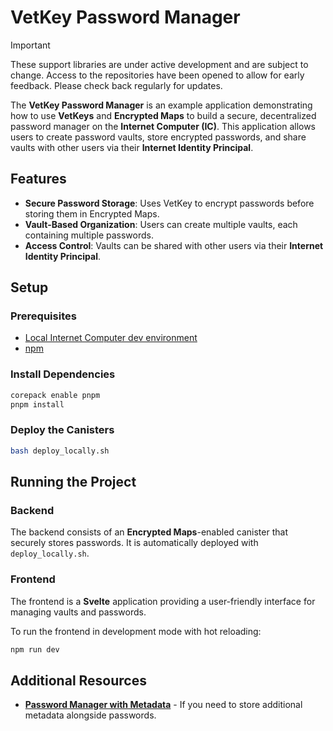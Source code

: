 # VetKey Password Manager

> [!IMPORTANT]  
> These support libraries are under active development and are subject to change. Access to the repositories have been opened to allow for early feedback. Please check back regularly for updates.

The **VetKey Password Manager** is an example application demonstrating how to use **VetKeys** and **Encrypted Maps** to build a secure, decentralized password manager on the **Internet Computer (IC)**. This application allows users to create password vaults, store encrypted passwords, and share vaults with other users via their **Internet Identity Principal**.

## Features

- **Secure Password Storage**: Uses VetKey to encrypt passwords before storing them in Encrypted Maps.
- **Vault-Based Organization**: Users can create multiple vaults, each containing multiple passwords.
- **Access Control**: Vaults can be shared with other users via their **Internet Identity Principal**.

## Setup

### Prerequisites

- [Local Internet Computer dev environment](https://internetcomputer.org/docs/current/developer-docs/backend/rust/dev-env)
- [npm](https://www.npmjs.com/package/npm)

### Install Dependencies

```bash
corepack enable pnpm
pnpm install
```

### Deploy the Canisters

```bash
bash deploy_locally.sh
```

## Running the Project

### Backend

The backend consists of an **Encrypted Maps**-enabled canister that securely stores passwords. It is automatically deployed with `deploy_locally.sh`.

### Frontend

The frontend is a **Svelte** application providing a user-friendly interface for managing vaults and passwords.

To run the frontend in development mode with hot reloading:

```bash
npm run dev
```

## Additional Resources

- **[Password Manager with Metadata](../password_manager_with_metadata/README.md)** - If you need to store additional metadata alongside passwords.
